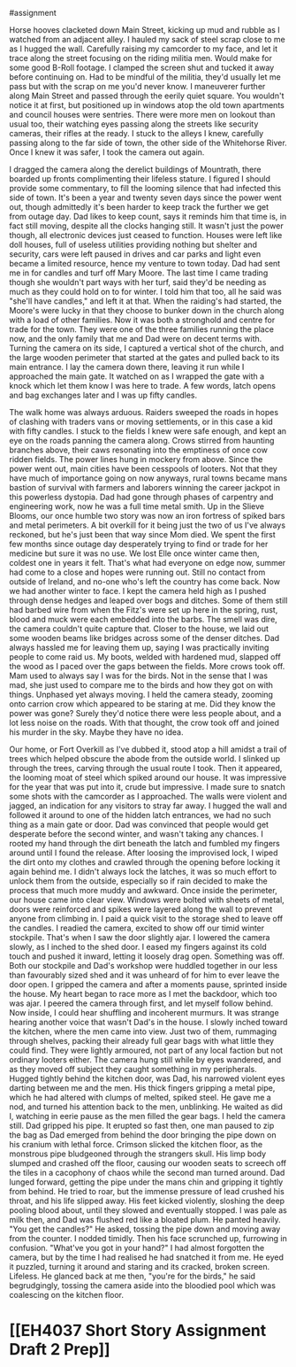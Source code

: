#assignment 

Horse hooves clacketed down Main Street, kicking up mud and rubble as I watched from an adjacent alley. I hauled my sack of steel scrap close to me as I hugged the wall. Carefully raising my camcorder to my face, and let it trace along the street focusing on the riding militia men. Would make for some good B-Roll footage. I clamped the screen shut and tucked it away before continuing on. Had to be mindful of the militia, they'd usually let me pass but with the scrap on me you'd never know. I maneuverer further along Main Street and passed through the eerily quiet square. You wouldn't notice it at first, but positioned up in windows atop the old town apartments and council houses were sentries. There were more men on lookout than usual too, their watching eyes passing along the streets like security cameras, their rifles at the ready. I stuck to the alleys I knew, carefully passing along to the far side of town, the other side of the Whitehorse River. Once I knew it was safer, I took the camera out again.

I dragged the camera along the derelict buildings of Mountrath, there boarded up fronts complimenting their lifeless stature. I figured I should provide some commentary, to fill the looming silence that had infected this side of town. It's been a year and twenty seven days since the power went out, though admittedly it's been harder to keep track the further we get from outage day. Dad likes to keep count, says it reminds him that time is, in fact still moving, despite all the clocks hanging still. It wasn't just the power though, all electronic devices just ceased to function. Houses were left like doll houses, full of useless utilities providing nothing but shelter and security, cars were left paused in drives and car parks and light even became a limited resource, hence my venture to town today. Dad had sent me in for candles and turf off Mary Moore. The last time I came trading though she wouldn't part ways with her turf, said they'd be needing as much as they could hold on to for winter. I told him that too, all he said was "she'll have candles," and left it at that. When the raiding's had started, the Moore's were lucky in that they choose to bunker down in the church along with a load of other families. Now it was both a stronghold and centre for trade for the town. They were one of the three families running the place now, and the only family that me and Dad were on decent terms with. Turning the camera on its side, I captured a vertical shot of the church, and the large wooden perimeter that started at the gates and pulled back to its main entrance. I lay the camera down there, leaving it run while I approached the main gate. It watched on as I wrapped the gate with a knock which let them know I was here to trade. A few words, latch opens and bag exchanges later and I was up fifty candles.

The walk home was always arduous. Raiders sweeped the roads in hopes of clashing with traders vans or moving settlements, or in this case a kid with fifty candles. I stuck to the fields I knew were safe enough, and kept an eye on the roads panning the camera along. Crows stirred from haunting branches above, their caws resonating into the emptiness of once cow ridden fields. The power lines hung in mockery from above. Since the power went out, main cities have been cesspools of looters. Not that they have much of importance going on now anyways, rural towns became mans bastion of survival with farmers and laborers winning the career jackpot in this powerless dystopia. Dad had gone through phases of carpentry and engineering work, now he was a full time metal smith. Up in the Slieve Blooms, our once humble two story was now an iron fortress of spiked bars and metal perimeters. A bit overkill for it being just the two of us I've always reckoned, but he's just been that way since Mom died. We spent the first few months since outage day desperately trying to find or trade for her medicine but sure it was no use. We lost Elle once winter came then, coldest one in years it felt. That's what had everyone on edge now, summer had come to a close and hopes were running out. Still no contact from outside of Ireland, and no-one who's left the country has come back. Now we had another winter to face. I kept the camera held high as I pushed through dense hedges and leaped over bogs and ditches. Some of them still had barbed wire from when the Fitz's were set up here in the spring, rust, blood and muck were each embedded into the barbs. The smell was dire, the camera couldn't quite capture that. Closer to the house, we laid out some wooden beams like bridges across some of the denser ditches. Dad always hassled me for leaving them up, saying I was practically inviting people to come raid us. My boots, welded with hardened mud, slapped off the wood as I paced over the gaps between the fields. More crows took off. Mam used to always say I was for the birds. Not in the sense that I was mad, she just used to compare me to the birds and how they got on with things. Unphased yet always moving. I held the camera steady, zooming onto carrion crow which appeared to be staring at me. Did they know the power was gone? Surely they'd notice there were less people about, and a lot less noise on the roads. With that thought, the crow took off and joined his murder in the sky. Maybe they have no idea.

Our home, or Fort Overkill as I've dubbed it, stood atop a hill amidst a trail of trees which helped obscure the abode from the outside world. I slinked up through the trees, carving through the usual route I took. Then it appeared, the looming moat of steel which spiked around our house. It was impressive for the year that was put into it, crude but impressive. I made sure to snatch some shots with the camcorder as I approached. The walls were violent and jagged, an indication for any visitors to stray far away. I hugged the wall and followed it around to one of the hidden latch entrances, we had no such thing as a main gate or door. Dad was convinced that people would get desperate before the second winter, and wasn't taking any chances. I rooted my hand through the dirt beneath the latch and fumbled my fingers around until I found the release. After loosing the improvised lock, I wiped the dirt onto my clothes and crawled through the opening before locking it again behind me. I didn't always lock the latches, it was so much effort to unlock them from the outside, especially so if rain decided to make the process that much more muddy and awkward. Once inside the perimeter, our house came into clear view. Windows were bolted with sheets of metal, doors were reinforced and spikes were layered along the wall to prevent anyone from climbing in. I paid a quick visit to the storage shed to leave off the candles. I readied the camera, excited to show off our timid winter stockpile. That's when I saw the door slightly ajar. I lowered the camera slowly, as I inched to the shed door. I eased my fingers against its cold touch and pushed it inward, letting it loosely drag open. Something was off. Both our stockpile and Dad's workshop were huddled together in our less than favourably sized shed and it was unheard of for him to ever leave the door open. I gripped the camera and after a moments pause, sprinted inside the house. My heart began to race more as I met the backdoor, which too was ajar. I peered the camera through first, and let myself follow behind. Now inside, I could hear shuffling and incoherent murmurs. It was strange hearing another voice that wasn't Dad's in the house. I slowly inched toward the kitchen, where the men came into view. Just two of them, rummaging through shelves, packing their already full gear bags with what little they could find. They were lightly armoured, not part of any local faction but not ordinary looters either. The camera hung still while by eyes wandered, and as they moved off subject they caught something in my peripherals. Hugged tightly behind the kitchen door, was Dad, his narrowed violent eyes darting between me and the men. His thick fingers gripping a metal pipe, which he had altered with clumps of melted, spiked steel. He gave me a nod, and turned his attention back to the men, unblinking. He waited as did I, watching in eerie pause as the men filled the gear bags. I held the camera still. Dad gripped his pipe. It erupted so fast then, one man paused to zip the bag as Dad emerged from behind the door bringing the pipe down on his cranium with lethal force. Crimson slicked the kitchen floor, as the monstrous pipe bludgeoned through the strangers skull. His limp body slumped and crashed off the floor, causing our wooden seats to screech off the tiles in a cacophony of chaos while the second man turned around. Dad lunged forward, getting the pipe under the mans chin and gripping it tightly from behind. He tried to roar, but the immense pressure of lead crushed his throat, and his life slipped away. His feet kicked violently, sloshing the deep pooling blood about, until they slowed and eventually stopped. I was pale as milk then, and Dad was flushed red like a bloated plum. He panted heavily.
"You get the candles?" He asked, tossing the pipe down and moving away from the counter. I nodded timidly. Then his face scrunched up, furrowing in confusion. "What've you got in your hand?" I had almost forgotten the camera, but by the time I had realised he had snatched it from me. He eyed it puzzled, turning it around and staring and its cracked, broken screen. Lifeless. He glanced back at me then, "you're for the birds," he said begrudgingly, tossing the camera aside into the bloodied pool which was coalescing on the kitchen floor.






























# [[EH4037 Short Story Assignment Draft 2 Prep]] 